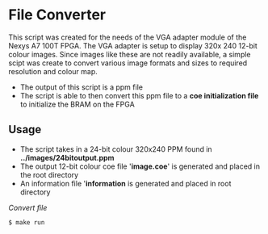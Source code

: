 # File Converter

This script was created for the needs of the VGA adapter module of the Nexys A7 100T FPGA. The VGA adapter is setup to display 320x 240 12-bit colour images. 
Since images like these are not readily available, a simple scipt was create to convert various image formats and sizes to required resolution and colour map.
- The output of this script is a ppm file
- The script is able to then convert this ppm file to a **coe initialization file** to initialize the BRAM on the FPGA

## Usage
- The script takes in a 24-bit colour 320x240 PPM found in **../images/24bitoutput.ppm**
- The output 12-bit colour coe file '**image.coe**'  is generated and placed in the root directory
- An information file '**information** is generated and placed in root directory 

*Convert file*
```
$ make run
```
